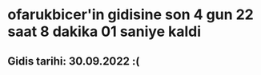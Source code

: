 # ofarukbicer'in gidisine son 4 gun 22 saat 8 dakika 01 saniye kaldi

## Gidis tarihi: 30.09.2022 :(